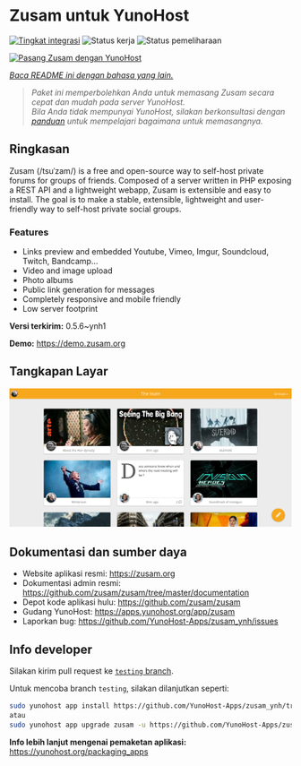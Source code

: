 <!--
N.B.: README ini dibuat secara otomatis oleh <https://github.com/YunoHost/apps/tree/master/tools/readme_generator>
Ini TIDAK boleh diedit dengan tangan.
-->

# Zusam untuk YunoHost

[![Tingkat integrasi](https://apps.yunohost.org/badge/integration/zusam)](https://ci-apps.yunohost.org/ci/apps/zusam/)
![Status kerja](https://apps.yunohost.org/badge/state/zusam)
![Status pemeliharaan](https://apps.yunohost.org/badge/maintained/zusam)

[![Pasang Zusam dengan YunoHost](https://install-app.yunohost.org/install-with-yunohost.svg)](https://install-app.yunohost.org/?app=zusam)

*[Baca README ini dengan bahasa yang lain.](./ALL_README.md)*

> *Paket ini memperbolehkan Anda untuk memasang Zusam secara cepat dan mudah pada server YunoHost.*  
> *Bila Anda tidak mempunyai YunoHost, silakan berkonsultasi dengan [panduan](https://yunohost.org/install) untuk mempelajari bagaimana untuk memasangnya.*

## Ringkasan

Zusam (/tsuˈzam/) is a free and open-source way to self-host private forums for groups of friends. Composed of a server written in PHP exposing a REST API and a lightweight webapp, Zusam is extensible and easy to install.
The goal is to make a stable, extensible, lightweight and user-friendly way to self-host private social groups.

### Features

- Links preview and embedded Youtube, Vimeo, Imgur, Soundcloud, Twitch, Bandcamp...
- Video and image upload
- Photo albums
- Public link generation for messages
- Completely responsive and mobile friendly
- Low server footprint


**Versi terkirim:** 0.5.6~ynh1

**Demo:** <https://demo.zusam.org>

## Tangkapan Layar

![Tangkapan Layar pada Zusam](./doc/screenshots/screenshot.jpg)

## Dokumentasi dan sumber daya

- Website aplikasi resmi: <https://zusam.org>
- Dokumentasi admin resmi: <https://github.com/zusam/zusam/tree/master/documentation>
- Depot kode aplikasi hulu: <https://github.com/zusam/zusam>
- Gudang YunoHost: <https://apps.yunohost.org/app/zusam>
- Laporkan bug: <https://github.com/YunoHost-Apps/zusam_ynh/issues>

## Info developer

Silakan kirim pull request ke [`testing` branch](https://github.com/YunoHost-Apps/zusam_ynh/tree/testing).

Untuk mencoba branch `testing`, silakan dilanjutkan seperti:

```bash
sudo yunohost app install https://github.com/YunoHost-Apps/zusam_ynh/tree/testing --debug
atau
sudo yunohost app upgrade zusam -u https://github.com/YunoHost-Apps/zusam_ynh/tree/testing --debug
```

**Info lebih lanjut mengenai pemaketan aplikasi:** <https://yunohost.org/packaging_apps>
